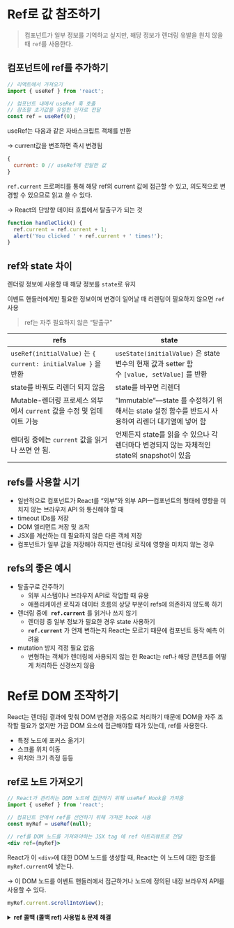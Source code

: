 # Ref로 값 참조하기

> 컴포넌트가 일부 정보를 기억하고 싶지만, 해당 정보가 렌더링 유발을 원치 않을 때 `ref`를 사용한다.
> 

## **컴포넌트에 ref를 추가하기**

```jsx
// 리액트에서 가져오기
import { useRef } from 'react';

// 컴포넌트 내에서 useRef 훅 호출
// 참조할 초기값을 유일한 인자로 전달
const ref = useRef(0);
```

useRef는 다음과 같은 자바스크립트 객체를 반환

→ current값을 변조하면 즉시 변경됨

```jsx
{
  current: 0 // useRef에 전달한 값
}
```

`ref.current` 프로퍼티를 통해 해당 ref의 current 값에 접근할 수 있고, 의도적으로 변경할 수 있으므로 읽고 쓸 수 있다.

→ React의 단방향 데이터 흐름에서 탈출구가 되는 것

```jsx
function handleClick() {
  ref.current = ref.current + 1;
  alert('You clicked ' + ref.current + ' times!');
}
```

## ref와 state 차이

렌더링 정보에 사용할 때 해당 정보를 `state`로 유지

이벤트 핸들러에게만 필요한 정보이며 변경이 일어날 때 리렌덩이 필요하지 않으면 `ref`사용

> ref는 자주 필요하지 않은 “탈출구”
> 

| refs | state |
| --- | --- |
| `useRef(initialValue)` 는 `{ current: initialValue }` 을 반환 | `useState(initialValue)` 은 state 변수의 현재 값과 setter 함수 `[value, setValue]` 를 반환 |
| state를 바꿔도 리렌더 되지 않음 | state를 바꾸면 리렌더 |
| Mutable-렌더링 프로세스 외부에서 `current` 값을 수정 및 업데이트 가능 | ”Immutable”—state 를 수정하기 위해서는 state 설정 함수를 반드시 사용하여 리렌더 대기열에 넣어 함 |
| 렌더링 중에는 `current` 값을 읽거나 쓰면 안 됨. | 언제든지 state를 읽을 수 있으나 각 렌더마다 변경되지 않는 자체적인 state의 snapshot이 있음 |

## refs를 사용할 시기

- 일반적으로 컴포넌트가 React를 “외부”와 외부 API—컴포넌트의 형태에 영향을 미치지 않는 브라우저 API 와 통신해야 할 때
- timeout IDs를 저장
- DOM 엘리먼트 저장 및 조작
- JSX를 계산하는 데 필요하지 않은 다른 객체 저장
- 컴포넌트가 일부 값을 저장해야 하지만 렌더링 로직에 영향을 미치지 않는 경우

## refs의 좋은 예시

- 탈출구로 간주하기
    - 외부 시스템이나 브라우저 API로 작업할 때 유용
    - 애플리케이션 로직과 데이터 흐름의 상당 부분이 refs에 의존하지 않도록 하기
- 렌더링 중에  **`ref.current`** 를 읽거나 쓰지 않기
    - 렌더링 중 일부 정보가 필요한 경우 state 사용하기
    - **`ref.current`** 가 언제 변하는지 React는 모르기 때문에 컴포넌트 동작 예측 어려움
- mutation 방지 걱정 필요 없음
    - 변형하는 객체가 렌더링에 사용되지 않는 한 React는 ref나 해당 콘텐츠를 어떻게 처리하든 신경쓰지 않음

# Ref로 DOM 조작하기

React는 렌더링 결과에 맞춰 DOM 변경을 자동으로 처리하기 때문에 DOM을 자주 조작할 필요가 없지만 가끔 DOM 요소에 접근해야할 때가 있는데, ref를 사용한다.

- 특정 노드에 포커스 옮기기
- 스크롤 위치 이동
- 위치와 크기 측정 등등

## ref로 노트 가져오기

```jsx
// React가 관리하는 DOM 노드에 접근하기 위해 useRef Hook을 가져옴
import { useRef } from 'react';

// 컴포넌트 안에서 ref를 선언하기 위해 가져온 hook 사용
const myRef = useRef(null);

// ref를 DOM 노드를 가져와야하는 JSX tag 에 ref 어트리뷰트로 전달
<div ref={myRef}>
```

React가 이 `<div>`에 대한 DOM 노드를 생성할 때, React는 이 노드에 대한 참조를 `myRef.current`에 넣는다.

→ 이 DOM 노드를 이벤트 핸들러에서 접근하거나 노드에 정의된 내장 브라우저 API를 사용할 수 있다.

```jsx
myRef.current.scrollIntoView();
```

<details>
<summary><strong>ref 콜백 (콜백 ref) 사용법 & 문제 해결</strong></summary>

### ❗️ Hook 사용 규칙  
- React의 hook(예: `useRef`)은 컴포넌트 최상단에서만 호출해야 함  
  (반복문, 조건문, map 내부에서는 **호출 불가**)

### ❓ 문제  
- **목록의 각 아이템마다 ref가 필요한 경우**
- **몇 개의 ref가 필요한지 미리 알 수 없는 경우**  
  → 각 항목에 useRef를 개별로 만들 수 없음

### 💡 해결 방법

1. **부모 요소에 단일 ref 부여 후, querySelectorAll 등으로 자식 DOM 찾기**
2. **ref 어트리뷰트에 콜백 함수(콜백 ref) 전달**  
   - React는 해당 DOM 노드를 ref 콜백에 넘겨줌
   - ref가 해제될 때는 `null`을 전달
   - 개발자가 직접 Map 등 컬렉션으로 노드들을 관리할 수 있음

```jsx
<li
  key={cat.id}
  ref={node => {
    const map = getMap(); // Map 객체 반환
    if (node) {
      // 노드를 Map에 추가
      map.set(cat, node);
    } else {
      // 노드를 Map에서 제거
      map.delete(cat);
    }
  }}
>
  {/* ... */}
</li>


## 다른 컴포넌트의 DOM 노드 접근하기

### ref의 기본 동작

- 내장 DOM 요소에 ref를 전달하면 `ref.current`에 해당 DOM 노드가 할당된다.
- 직접 만든 컴포넌트에 ref를 바로 전달하면 기본적으로 `ref.current`는 null이 된다.

### forwardRef를 이용한 ref 전달

- 컴포넌트가 자신이 가진 DOM 노드를 상위 컴포넌트에 노출하고 싶을 때 `forwardRef` API를 사용한다.
- `forwardRef`로 선언하면 ref를 받아서 내부 DOM 요소에 연결할 수 있다.

→  주로 입력창, 버튼 등 저수준 컴포넌트에서 사용

## **React가 ref를 부여할 때**

### 렌더링

- React는 화면에 무엇을 그려야 하는지 알아내도록 컴포넌트를 호출
- 일반적으로 렌더링 중 ref 접근은 X (너무 이름)
    - 첫 렌더링에서 DOM 노드는 아직 생성 전이라 `ref.current`는 null
    - 갱신에 의한 렌더링에서 DOM 노드는 아직 업데이트 전

### 커밋

- React는 변경사항을 DOM에 적용
- ref의 값은 커밋 단계에서 할당
    - 첫 렌더링 시 ref.current는 null이며, DOM 노드 생성 후에야 실제 노드가 할당

## **ref 사용 시 주의점(모범 사례)**

- ref는 React의 일반적 데이터 흐름(상태, props)로 할 수 없는 "예외적" 상황(포커스/스크롤 관리 등)에서만 사용한다.
- ref로 직접 DOM을 변경(노드 삭제 등)하는 것은 React의 동작과 충돌할 수 있으므로 **직접적인 DOM 조작은 지양**해야 한다.

# Effect로 동기화하기

외부 시스템과 동기화가 필요할 때 effect를 사용한다.

### 컴포넌트 내부 로직

1. **렌더링 코드**를 주관하는 로직은 컴포넌트 최상단 위치
    - props와 state를 적절히 변형해 JSX 반환
    - 순수성
2. **이벤트 핸들러**는 단순한 계산 용도가 아닌 무언가를 하는 컴포넌트 내부의 중첩 함수 
    - 특정 사용자 작업으로 인해 발생하는 사이트 이펙트 포함

### Effect란?

렌더링 자체에 의해 발생하는 부수 효과를 특정하는 것

- 특정 이벤트가 아닌 렌더링에 의해 직접 발생
- 커밋이 끝난 후 화면 업데이트가 이루어진 다음 실행
    
    → 외부 동기화의 굳 타이밍 
    

⚠️ **무작정 Effect 추가하지 말기**

React 코드를 벗어난 특정 외부 시스템과 동기화하기 위해 사용하는 것이지 단순 다른 상태에 기반해 조정되는 경우 필요하지 않을 수 있다. 

ex)

이벤트: 채팅에서 메시지를 보내는 것 (사용자가 특정 버튼 클릭함에 따라 직접적으로 발생)

Effect: 서버 연결 설정 (어떠한 상호작용과도 상관없이 발생해야함

## Effect 작성 방법

### 1. **Effect 선언하기**

- 컴포넌트 내부에서 `useEffect`를 선언하고, 부수효과(외부 시스템 연동 등)를 정의한다.
    - `useEffect`는 화면에 렌더링이 반영될 때까지 코드 실행을 “지연”
- Effect는 기본적으로 **모든 렌더링 후 실행**된다

```jsx
useEffect(() => {
  // 모든 렌더링 후 실행됨
  console.log('렌더링 후 실행');
});
```

### 2. **Effect 의존성 지정하기**

- 두 번째 인자로 **의존성 배열**을 넘겨주면 해당 값이 변경될 때만 Effect가 실행된다.
- 의존성 없는 경우: `[]` (마운트 시 1회만 실행)

```jsx
useEffect(() => {
  // 모든 렌더링 후에 실행됩니다
});

useEffect(() => {
  // 마운트될 때만 실행됩니다 (컴포넌트가 나타날 때)
}, []);

useEffect(() => {
 // 마운트될 때 실행되며, *또한* 렌더링 이후에 a 또는 b 중 하나라도 변경된 경우에도 실행됩니다
}, [a, b]);
```

📌 React는 지정한 모든 종속성이 이전 렌더링의 그것과 정확히 동일한 값을 가진 경우에만 Effect를 다시 실행하지 않는다.

📌 의존성을 선택할 수 없다. 

 의존성 배열에 지정한 종속성이 Effect 내부의 코드를 기반으로 React가 기대하는 것과 일치하지 않으면 린트 에러가 발생

### 3. **필요하다면 클린업 함수 추가**

- Effect에서 리소스 해제, 구독 해지 등 정리(cleanup)가 필요하다면 함수 내에서 **클**린업 함수를 반환한다.
- 컴포넌트가 사라지거나(언마운트), Effect가 다시 실행되기 전에 클린업 함수가 호출된다.

```jsx
useEffect(() => {
  const connection = createConnection();
  connection.connect();
  return () => {
    connection.disconnect(); // 언마운트 시 연결 해제
  };
}, []);
```

## **Effect가 두 번 실행되는 경우**

- **React 외부 위젯/라이브러리 컨트롤**
    - 클린업 필요 없는 단순 setter(setZoomLevel 등)는 두 번 호출돼도 무방함
    - 연속 실행 안 되는 경우(예: showModal)는 클린업에서 reset(close) 필요
- **이벤트 구독/등록**
    - 구독할 때는 `addEventListener`, 클린업 함수에서 `removeEventListener`
    - 항상 하나만 등록됨을 보장
- **애니메이션 트리거**
    - Effect에서 애니메이션 시작, 클린업에서 원래 상태로 복귀
- **데이터 Fetch**
    - fetch 결과가 불필요하게 적용되는 걸 막기 위해 ignore 플래그 활용
    
    ```jsx
    useEffect(() => {
      let ignore = false;
      fetchData().then(data => { if (!ignore) setData(data); });
      return () => { ignore = true; };
    }, [id]);
    ```
    

### Effect 사용 X 케이스

- 단 한 번만(앱 전체에서) 실행되어야 할 초기화는 **컴포넌트 밖**에서 실행
- 버튼 클릭, 특정 사용자 액션 등에서만 동작해야 할 로직(예: 결제)은 Effect 대신 **이벤트 핸들러에서 실행**

### Effect에서 fetch의 단점

- **서버에서 실행 안 됨** → 서버 사이드 렌더링(SSR) 불가, 초기 HTML에 데이터 없음
- **네트워크 폭포** → 부모-자식 컴포넌트 순차 fetch, 느림
- **캐싱 어려움** → 언마운트 후 재마운트 시 재요청, 미리 로드 불가
- **코드 복잡** → 경쟁 상태·취소 등 관리 어려움

✅ **대안**

- **프레임워크 내장 데이터 패칭 기능** 사용
    
    (예: Next.js, Remix, 최신 React Router 등)
    
- **클라이언트 캐싱 라이브러리** 활용
    - React Query, SWR, React Router 6.4+ 등
    - 요청 중복 제거, 캐싱, 네트워크 병렬화, 자동 갱신 등 제공


# Effect가 필요하지 않은 경우

| 패턴/상황 | ❌ 잘못된(불필요한) 방식 | ✅ 더 좋은(효율적) 방식 |
| --- | --- | --- |
| **state/props로부터 파생 데이터 계산** | Effect에서 파생 state 계산 및 setState | 렌더링 중 파생값 계산 |
| **비싼 계산** | Effect+state로 결과 저장 | `useMemo`로 메모이제이션 |
| **prop 변경에 따라 state 초기화** | Effect로 state 초기화 | key 변경하여 컴포넌트 재생성 |
| **prop 변경에 따라 state 일부만 조정** | Effect로 부분 state 조정 | 렌더 중 비교 후 필요시 setState |
| **이벤트 핸들러 간 로직 공유** | Effect에서 부수효과 호출 | 핸들러/공용함수로 로직 분리 |
| **POST 등 요청 전송** | Effect에서 요청 | 이벤트 핸들러에서 요청 |
| **state 연쇄(체인) 갱신** | 여러 Effect로 setState 체인 | 이벤트 핸들러 내에서 한번에 모든 state 조정 |
| **앱 초기화** | Effect에서 앱 전역 초기화(로컬스토리지 등) | 모듈/함수 레벨에서 1회만 실행 |
| **부모에게 state/데이터 전달** | Effect에서 부모 state set | 데이터 fetch, state는 부모가 담당, 자식에 전달 |
| **외부 저장소(브라우저 API 등) 구독** | Effect로 직접 구독 | `useSyncExternalStore` 등 내장 Hook 사용 |
| **데이터 가져오기(fetch)** | Effect에서 fetch 후 setState | 직접 fetch하되 경쟁 상태 등 반드시 처리, or 커스텀 Hook, or 프레임워크 내장 기능 사용 |